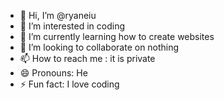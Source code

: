 - 👋 Hi, I’m @ryaneiu
- 👀 I’m interested in coding
- 🌱 I’m currently learning how to create websites
- 💞️ I’m looking to collaborate on nothing
- 📫 How to reach me : it is private
- 😄 Pronouns: He
- ⚡ Fun fact: I love coding

<!---
ryaneiu/ryaneiu is a ✨ special ✨ repository because its `README.md` (this file) appears on your GitHub profile.
You can click the Preview link to take a look at your changes.
--->
